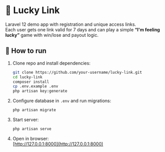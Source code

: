 # 🎲 Lucky Link

Laravel 12 demo app with registration and unique access links.  
Each user gets one link valid for 7 days and can play a simple **“I'm feeling lucky”** game with win/lose and payout logic.

## 🚀 How to run

1. Clone repo and install dependencies:
   ```bash
   git clone https://github.com/your-username/lucky-link.git
   cd lucky-link
   composer install
   cp .env.example .env
   php artisan key:generate
   ```

2. Configure database in `.env` and run migrations:
   ```bash
   php artisan migrate
   ```

3. Start server:
   ```bash
   php artisan serve
   ```

4. Open in browser:  
   [http://127.0.0.1:8000](http://127.0.0.1:8000)
